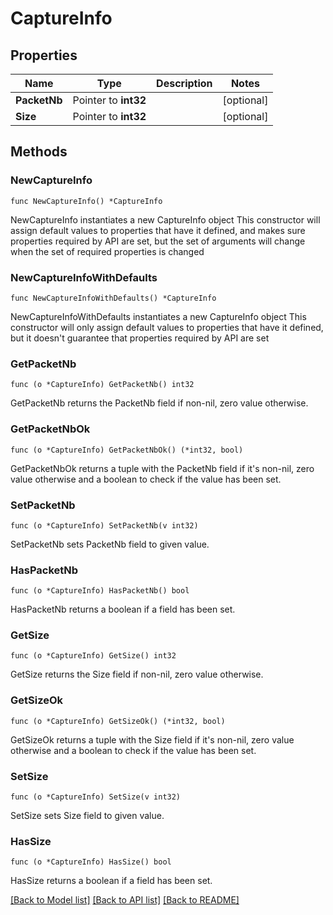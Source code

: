 # CaptureInfo

## Properties

Name | Type | Description | Notes
------------ | ------------- | ------------- | -------------
**PacketNb** | Pointer to **int32** |  | [optional] 
**Size** | Pointer to **int32** |  | [optional] 

## Methods

### NewCaptureInfo

`func NewCaptureInfo() *CaptureInfo`

NewCaptureInfo instantiates a new CaptureInfo object
This constructor will assign default values to properties that have it defined,
and makes sure properties required by API are set, but the set of arguments
will change when the set of required properties is changed

### NewCaptureInfoWithDefaults

`func NewCaptureInfoWithDefaults() *CaptureInfo`

NewCaptureInfoWithDefaults instantiates a new CaptureInfo object
This constructor will only assign default values to properties that have it defined,
but it doesn't guarantee that properties required by API are set

### GetPacketNb

`func (o *CaptureInfo) GetPacketNb() int32`

GetPacketNb returns the PacketNb field if non-nil, zero value otherwise.

### GetPacketNbOk

`func (o *CaptureInfo) GetPacketNbOk() (*int32, bool)`

GetPacketNbOk returns a tuple with the PacketNb field if it's non-nil, zero value otherwise
and a boolean to check if the value has been set.

### SetPacketNb

`func (o *CaptureInfo) SetPacketNb(v int32)`

SetPacketNb sets PacketNb field to given value.

### HasPacketNb

`func (o *CaptureInfo) HasPacketNb() bool`

HasPacketNb returns a boolean if a field has been set.

### GetSize

`func (o *CaptureInfo) GetSize() int32`

GetSize returns the Size field if non-nil, zero value otherwise.

### GetSizeOk

`func (o *CaptureInfo) GetSizeOk() (*int32, bool)`

GetSizeOk returns a tuple with the Size field if it's non-nil, zero value otherwise
and a boolean to check if the value has been set.

### SetSize

`func (o *CaptureInfo) SetSize(v int32)`

SetSize sets Size field to given value.

### HasSize

`func (o *CaptureInfo) HasSize() bool`

HasSize returns a boolean if a field has been set.


[[Back to Model list]](../README.md#documentation-for-models) [[Back to API list]](../README.md#documentation-for-api-endpoints) [[Back to README]](../README.md)


